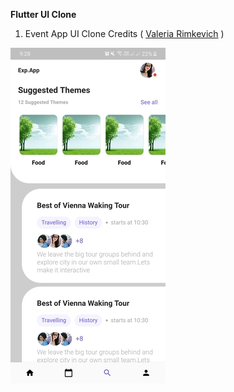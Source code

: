 **Flutter UI Clone**
1) Event App UI Clone  Credits ( [Valeria Rimkevich](https://dribbble.com/shots/9191571-Events-app?utm_source=Clipboard_Shot&utm_campaign=pilot_robot&utm_content=Events%20app&utm_medium=Social_Share) )

![](https://github.com/jignesh1997/flutter_UI_clone/blob/master/event_app.png )